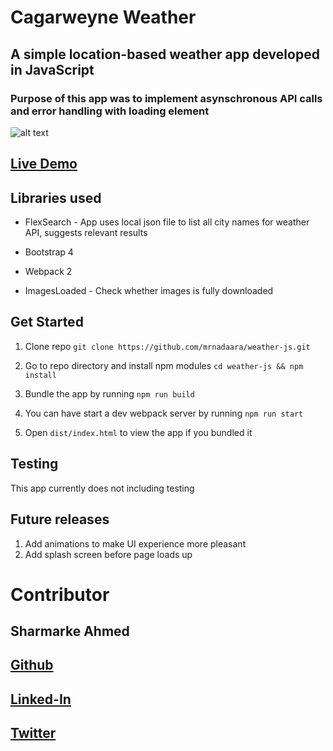 # Cagarweyne Weather

## A simple location-based weather app developed in JavaScript

### Purpose of this app was to implement asynschronous API calls and error handling with loading element

![alt text](./docs/demo.gif)

## [Live Demo](https://mrnadaara.github.io/weather-js/)

## Libraries used

- FlexSearch - App uses local json file to list all city names for weather API, suggests relevant results

- Bootstrap 4

- Webpack 2

- ImagesLoaded - Check whether images is fully downloaded

## Get Started

1. Clone repo ``` git clone https://github.com/mrnadaara/weather-js.git ```

2. Go to repo directory and install npm modules ``` cd weather-js && npm install ```

3. Bundle the app by running ``` npm run build ```

4. You can have start a dev webpack server by running ``` npm run start ```

5. Open ``` dist/index.html ``` to view the app if you bundled it

## Testing

This app currently does not including testing

## Future releases

1. Add animations to make UI experience more pleasant
2. Add splash screen before page loads up

# Contributor

## Sharmarke Ahmed

## [Github](https://github.com/mrnadaara)
## [Linked-In](https://www.linkedin.com/in/sharmarke-ahmed/)
## [Twitter](https://twitter.com/mrnadaara)
